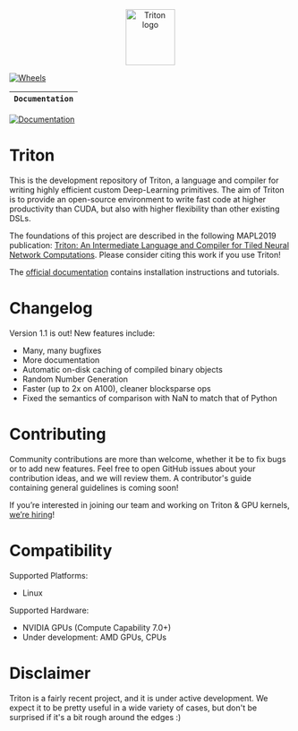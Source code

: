 <div align="center">
  <img src="https://cdn.openai.com/triton/assets/triton-logo.png" alt="Triton logo" width="88" height="100">
</div>

[![Wheels](https://github.com/openai/triton/actions/workflows/wheels.yml/badge.svg)](https://github.com/openai/triton/actions/workflows/wheels.yml)


**`Documentation`** |
------------------- |
[![Documentation](https://github.com/openai/triton/actions/workflows/documentation.yml/badge.svg)](https://triton-lang.org/)


# Triton

This is the development repository of Triton, a language and compiler for writing highly efficient custom Deep-Learning primitives. The aim of Triton is to provide an open-source environment to write fast code at higher productivity than CUDA, but also with higher flexibility than other existing DSLs.

The foundations of this project are described in the following MAPL2019 publication: [Triton: An Intermediate Language and Compiler for Tiled Neural Network Computations](http://www.eecs.harvard.edu/~htk/publication/2019-mapl-tillet-kung-cox.pdf). Please consider citing this work if you use Triton!

The [official documentation](https://triton-lang.org) contains installation instructions and tutorials.

# Changelog

Version 1.1 is out! New features include:
- Many, many bugfixes
- More documentation
- Automatic on-disk caching of compiled binary objects
- Random Number Generation
- Faster (up to 2x on A100), cleaner blocksparse ops
- Fixed the semantics of comparison with NaN to match that of Python

# Contributing

Community contributions are more than welcome, whether it be to fix bugs or to add new features. Feel free to open GitHub issues about your contribution ideas, and we will review them. A contributor's guide containing general guidelines is coming soon!

If you’re interested in joining our team and working on Triton & GPU kernels, [we’re hiring](https://openai.com/jobs/#acceleration)!


# Compatibility

Supported Platforms:
  * Linux

Supported Hardware:
  * NVIDIA GPUs (Compute Capability 7.0+)
  * Under development: AMD GPUs, CPUs

# Disclaimer

Triton is a fairly recent project, and it is under active development. We expect it to be pretty useful in a wide variety of cases, but don't be surprised if it's a bit rough around the edges :)
